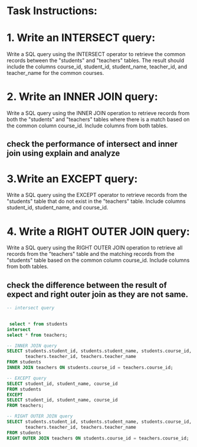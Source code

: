 # Task Instructions:
# 1. Write an INTERSECT query:
Write a SQL query using the INTERSECT operator to retrieve the common records between the "students" and "teachers" tables. The result should include the columns course_id, student_id, student_name, teacher_id, and teacher_name for the common courses.

# 2. Write an INNER JOIN query:
Write a SQL query using the INNER JOIN operation to retrieve records from both the "students" and "teachers" tables where there is a match based on the common column course_id. Include columns from both tables.

## check the performance of intersect and inner join using explain and analyze

# 3.Write an EXCEPT query:
Write a SQL query using the EXCEPT operator to retrieve records from the "students" table that do not exist in the "teachers" table. Include columns student_id, student_name, and course_id.

# 4. Write a RIGHT OUTER JOIN query:
Write a SQL query using the RIGHT OUTER JOIN operation to retrieve all records from the "teachers" table and the matching records from the "students" table based on the common column course_id. Include columns from both tables.

## check the difference between the result of expect and right outer join as they are not same. 

```sql
-- intersect query

 
 select * from students
intersect 
select * from teachers;

-- INNER JOIN query
SELECT students.student_id, students.student_name, students.course_id,
       teachers.teacher_id, teachers.teacher_name
FROM students
INNER JOIN teachers ON students.course_id = teachers.course_id;

-- EXCEPT query 
SELECT student_id, student_name, course_id
FROM students
EXCEPT
SELECT student_id, student_name, course_id
FROM teachers;

-- RIGHT OUTER JOIN query
SELECT students.student_id, students.student_name, students.course_id,
       teachers.teacher_id, teachers.teacher_name
FROM students
RIGHT OUTER JOIN teachers ON students.course_id = teachers.course_id;
```
